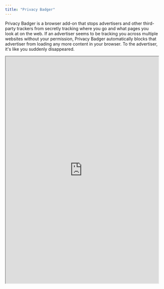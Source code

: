 ```yaml
---
title: "Privacy Badger"
---
```


Privacy Badger is a browser add-on that stops advertisers and other third-party trackers from secretly tracking where you go and what pages you look at on the web.  If an advertiser seems to be tracking you across multiple websites without your permission, Privacy Badger automatically blocks that advertiser from loading any more content in your browser.  To the advertiser, it's like you suddenly disappeared.

<iframe height="750" width="100%" src="https://ewelton.github.io/ktest/wiki.html#Privacy%20Badger"></iframe>
